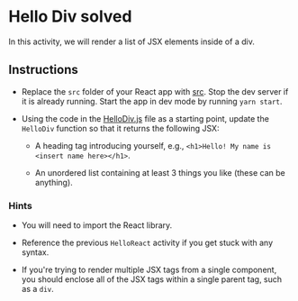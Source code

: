 # Hello Div solved

In this activity, we will render a list of JSX elements inside of a div.

## Instructions

* Replace the `src` folder of your React app with [src](Unsolved/src). Stop the dev server if it is already running. Start the app in dev mode by running `yarn start`.

* Using the code in the [HelloDiv.js](Unsolved/src/components/HelloDiv.js) file as a starting point, update the `HelloDiv` function so that it returns the following JSX:

  * A heading tag introducing yourself, e.g., `<h1>Hello! My name is <insert name here></h1>`.

  * An unordered list containing at least 3 things you like (these can be anything).

### Hints

* You will need to import the React library.

* Reference the previous `HelloReact` activity if you get stuck with any syntax.

* If you're trying to render multiple JSX tags from a single component, you should enclose all of the JSX tags within a single parent tag, such as a `div`.
